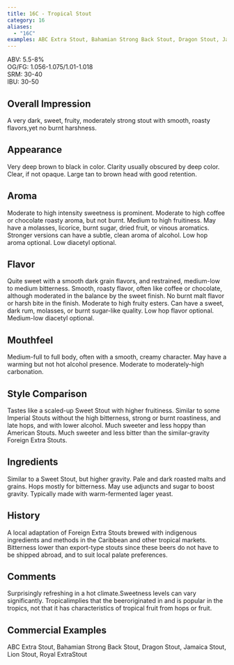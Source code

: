 ```yaml
---
title: 16C - Tropical Stout
category: 16
aliases: 
  - "16C"
examples: ABC Extra Stout, Bahamian Strong Back Stout, Dragon Stout, Jamaica Stout, Lion Stout, Royal ExtraStout
---
```


ABV: 5.5-8%  
OG/FG: 1.056-1.075/1.01-1.018  
SRM: 30-40  
IBU: 30-50

## Overall Impression
A very dark, sweet, fruity, moderately strong stout with smooth, roasty flavors,yet no burnt harshness.

## Appearance
Very deep brown to black in color. Clarity usually obscured by deep color. Clear, if not opaque. Large tan to brown head with good retention.

## Aroma
Moderate to high intensity sweetness is prominent. Moderate to high coffee or chocolate roasty aroma, but not burnt. Medium to high fruitiness. May have a molasses, licorice, burnt sugar, dried fruit, or vinous aromatics. Stronger versions can have a subtle, clean aroma of alcohol. Low hop aroma optional. Low diacetyl optional.

## Flavor
Quite sweet with a smooth dark grain flavors, and restrained, medium-low to medium bitterness. Smooth, roasty flavor, often like coffee or chocolate, although moderated in the balance by the sweet finish. No burnt malt flavor or harsh bite in the finish. Moderate to high fruity esters. Can have a sweet, dark rum, molasses, or burnt sugar-like quality. Low hop flavor optional. Medium-low diacetyl optional.

## Mouthfeel
Medium-full to full body, often with a smooth, creamy character. May have a warming but not hot alcohol presence. Moderate to moderately-high carbonation.

## Style Comparison
Tastes like a scaled-up Sweet Stout with higher fruitiness. Similar to some Imperial Stouts without the high bitterness, strong or burnt roastiness, and late hops, and with lower alcohol. Much sweeter and less hoppy than American Stouts. Much sweeter and less bitter than the similar-gravity Foreign Extra Stouts.

## Ingredients
Similar to a Sweet Stout, but higher gravity. Pale and dark roasted malts and grains. Hops mostly for bitterness. May use adjuncts and sugar to boost gravity. Typically made with warm-fermented lager yeast.

## History
A local adaptation of Foreign Extra Stouts brewed with indigenous ingredients and methods in the Caribbean and other tropical markets. Bitterness lower than export-type stouts since these beers do not have to be shipped abroad, and to suit local palate preferences.

## Comments
Surprisingly refreshing in a hot climate.Sweetness levels can vary significantly. Tropicalimplies that the beeroriginated in and is popular in the tropics, not that it has characteristics of tropical fruit from hops or fruit.

## Commercial Examples
ABC Extra Stout, Bahamian Strong Back Stout, Dragon Stout, Jamaica Stout, Lion Stout, Royal ExtraStout





